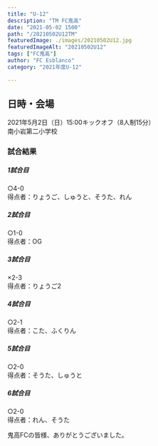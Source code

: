```yaml
---
title: "U-12"
description: "TM FC鬼高"
date: "2021-05-02 1500"
path: "/20210502U12TM"
featuredImage: ./images/20210502U12.jpg
featuredImageAlt: "20210502U12"
tags: ["FC鬼高"]
author: "FC Esblanco"
category: "2021年度U-12"

---
```



## 日時・会場

2021年5月2日（日）15:00キックオフ（8人制15分）  
南小岩第二小学校  

### 試合結果

#####  1試合目  
○4-0  
得点者：りょうご、しゅうと、そうた、れん

##### 2試合目  
○1-0  
得点者：OG

#####  3試合目  
×2-3  
得点者：りょうご2

##### 4試合目  
○2-1  
得点者：こた、ふくりん

#####  5試合目  
○2-0  
得点者：そうた、しゅうと

##### 6試合目  
○2-0  
得点者：れん、そうた




鬼高FCの皆様、ありがとうございました。

